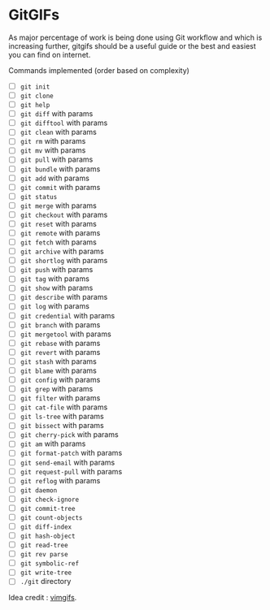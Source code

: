 # GitGIFs

As major percentage of work is being done using Git workflow and which is increasing further, gitgifs should be a useful guide or the best and easiest you can find on internet.

Commands implemented (order based on complexity)
- [ ] `git init`
- [ ] `git clone`
- [ ] `git help`
- [ ] `git diff` with params
- [ ] `git difftool` with params
- [ ] `git clean` with params
- [ ] `git rm` with params
- [ ] `git mv` with params
- [ ] `git pull` with params
- [ ] `git bundle` with params
- [ ] `git add` with params
- [ ] `git commit` with params
- [ ] `git status`
- [ ] `git merge` with params
- [ ] `git checkout` with params
- [ ] `git reset` with params
- [ ] `git remote` with params
- [ ] `git fetch` with params
- [ ] `git archive` with params
- [ ] `git shortlog` with params
- [ ] `git push` with params
- [ ] `git tag` with params
- [ ] `git show` with params
- [ ] `git describe` with params
- [ ] `git log` with params
- [ ] `git credential` with params
- [ ] `git branch` with params
- [ ] `git mergetool` with params
- [ ] `git rebase` with params
- [ ] `git revert` with params
- [ ] `git stash` with params
- [ ] `git blame` with params
- [ ] `git config` with params
- [ ] `git grep` with params
- [ ] `git filter` with params
- [ ] `git cat-file` with params
- [ ] `git ls-tree` with params
- [ ] `git bissect` with params
- [ ] `git cherry-pick` with params
- [ ] `git am` with params
- [ ] `git format-patch` with params
- [ ] `git send-email` with params
- [ ] `git request-pull` with params
- [ ] `git reflog` with params
- [ ] `git daemon`
- [ ] `git check-ignore`
- [ ] `git commit-tree`
- [ ] `git count-objects`
- [ ] `git diff-index`
- [ ] `git hash-object`
- [ ] `git read-tree`
- [ ] `git rev parse`
- [ ] `git symbolic-ref`
- [ ] `git write-tree`
- [ ] `./git` directory

Idea credit : [vimgifs](https://vimgifs.com/).

